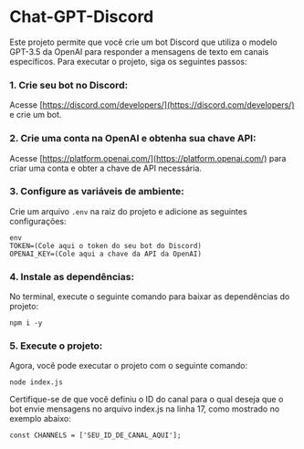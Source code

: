 # Chat-GPT-Discord

Este projeto permite que você crie um bot Discord que utiliza o modelo GPT-3.5 da OpenAI para responder a mensagens de texto em canais específicos. Para executar o projeto, siga os seguintes passos:

### 1. Crie seu bot no Discord:

Acesse [https://discord.com/developers/](https://discord.com/developers/) e crie um bot.

### 2. Crie uma conta na OpenAI e obtenha sua chave API:

Acesse [https://platform.openai.com/](https://platform.openai.com/) para criar uma conta e obter a chave de API necessária.

### 3. Configure as variáveis de ambiente: 

Crie um arquivo `.env` na raiz do projeto e adicione as seguintes configurações:

```
env
TOKEN=(Cole aqui o token do seu bot do Discord)
OPENAI_KEY=(Cole aqui a chave da API da OpenAI)
```


### 4. Instale as dependências:

No terminal, execute o seguinte comando para baixar as dependências do projeto:

```
npm i -y
```


### 5. Execute o projeto:

Agora, você pode executar o projeto com o seguinte comando:

```
node index.js
```


Certifique-se de que você definiu o ID do canal para o qual deseja que o bot envie mensagens no arquivo index.js na linha 17, como mostrado no exemplo abaixo:

```
const CHANNELS = ['SEU_ID_DE_CANAL_AQUI'];
```
